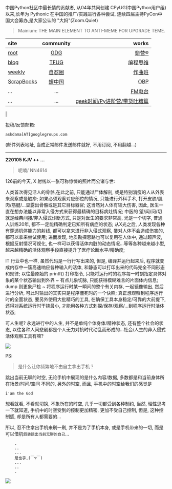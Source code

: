 中国Python社区中最长情的贡献者, 从04年共同创建 CPyUG(中国Python用户组)以来,长年为 Pythonic 在中国的推广/实践进行各种尝试, 连续四届主持PyCon中国大会筹办,是大家公认的 "大妈"(Zoom.Quiet)

> Mainium: THE MAIN ELEMENT TO ANTI-MEME FOR UPGRADE TEME.

| site | community | works |
| :-----| :----: | ----: |
| [root](http://zoomquiet.io/) | [GDG](https://blog.zhgdg.org/) | [蟒营®](https://doc.101.camp/) |
| [blog](https://blog.zoomquiet.io/pages/zoomquiet.html) | [TFUG](http://zh.tfug.world/) | [编程思维](https://py.101.camp/) |
| [weekly](http://weekly.pychina.org/) | [自怼圈](https://du.101.camp/) | [作曲班](https://mu.101.camp/) |
| [ScrapBooks](https://zoomquiet.io/collection.html) | [蟒中国](https://pychina.org/) | [OBP](https://zoomquiet.io/obp/index.html) |
| ... | ... | [FM电台](https://fm.101.camp/) |
| ... | ... | [geek时间/Py进阶营/带货吐糟篇](https://fm.101.camp/2020/geek2py-dama.html) 
 |


投稿/反馈邮箱:

    askdama[AT]googlegroups.com

(邮件列表地址, 
当成正常邮件发送邮件就好, 不用订阅, 不用翻越...)




---------------------------------------------------
**220105 KJV ++ ...**

> 呢喃/ NN4614



126前的今天, X 射线以一张可称惊悚的照片而公诸与世:


人类首次得见活人的骨骼,在此之前, 只能通过尸体解剖, 或是特别消瘦的人从外表来观察或是触疹; 如果必须观察对应部位的情况, 只能进行外科手术, 打开皮肤/肌肉/筋腱/...显露出骨骼或是其它目标器官; 这当然对人体有较大伤害, 因此, 医生一直在想办法能以非常入侵方式来获得最精确的目标病灶情况;  中医的 望/闻/问/切 就是经典间接/非入侵式诊断方式, 只是对医生的要求非常高, 光是一个切字, 普通人训练20年, 都不一定能精确判定已知所有病症的状态;
从X光之后, 人类发现各种有穿透机体能力的射线, 都可以拿来进行非入侵式观察, 嘦对人体不会造成伤害的, 都可以拿来尝试使用; 进而发现, 地质勘探思路也可以复用在人体中, 通过超声波, 根据反射情况可视化, 也一样可以获得活体内脏的动态情况...等等各种越来越小型, 越来越精确的活体观察手段直接提升了医疗论断水平/精确度;

IT 行业中也一样, 虽然代码是一行行写出来的, 但是, 编译并运行起来后, 程序就变成内存中一簇高速响应各种输入的活体, 和静态可以打印出来的代码完全不同形态和规律; 以往最原始的 printf() 打印指令, 只能将运行时的程序每一时刻指定具体对象的某个状态输出到外界 ~ 有点儿象切脉, 只能获得模糊难言的片面体内信息; dump 则更象尸检 ~ 将程序运行时某一瞬间的整个有关内存, 一起镜像输出, 然后进行分析, 可此时输出的其实只是程序僵死时的一个快照; 真正想观察到程序运行时的全面状态, 要另外使用大批精巧的工具, 在确保工具本身稳定/可靠的大前提下, 还得对系统运行时干挠最小, 才能用各种方式刺探/保存/观察/...到程序运行时活体状态;

可人生呢? 永远进行中的人生, 并不是单纯个体身体/精神状态, 还有整个社会的状态, 以往各种人间悲剧都是个人无力对抗时代动乱而形成的...社会/人生的非入侵式​活体观察工具有嘛?






![](https://ipic.zoomquiet.top/2022-01-03-zq42-today-card-2201.005.jpeg)





PS:
> 是什么让你频繁地不由自主拿出手机？

跳出当前无聊的时空,
无论手机中展现的是什么内容/数据,
多数都是和当前身体所在场景/时间/空间 不同的,
另外的时空,
而且, 手机中的时空给我们的感觉是

    i'am the God

想看就看, 不看就切换,
不象所在的时空, 几乎一切都受到各种制约,
当然,
理性思考一下就知道,
手机中的时空受到的控制更加精密, 更加不受自己控制,
但是, 这种控制感,
却是所有人都需要的...

所以, 
忍不住拿出手机来刷一刷,
并不是为了手机本身, 或是手机带来的一切,
而是可以借机`假装跳出当前无聊的自己`...



```
    .
    ..
    ...
    是也乎,(￣▽￣)
    ...
    ..
    .
```


![](http://ydlj.zoomquiet.top/ipic/2021-07-10-210701DU21-zip.jpg)

